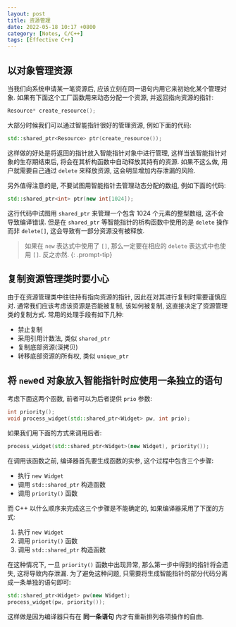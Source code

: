 ```yaml
---
layout: post
title: 资源管理
date: 2022-05-18 10:17 +0800
category: [Notes, C/C++]
tags: [Effective C++]
---
```


## 以对象管理资源

当我们向系统申请某一笔资源后, 应该立刻在同一语句内用它来初始化某个管理对象. 如果有下面这个工厂函数用来动态分配一个资源, 并返回指向资源的指针:

```cpp
Resource* create_resource();
```

大部分时候我们可以通过智能指针很好的管理资源, 例如下面的代码:

```cpp
std::shared_ptr<Resource> ptr(create_resource());
```

这样做的好处是将返回的指针放入智能指针对象中进行管理, 这样当该智能指针对象的生存期结束后, 将会在其析构函数中自动释放其持有的资源. 如果不这么做, 用户就需要自己通过 `delete` 来释放资源, 这会明显增加内存泄漏的风险.

另外值得注意的是, 不要试图用智能指针去管理动态分配的数组, 例如下面的代码:

```cpp
std::shared_ptr<int> ptr(new int[1024]);
```

这行代码中试图用 `shared_ptr` 来管理一个包含 1024 个元素的整型数组, 这不会导致编译错误. 但是在 `shared_ptr` 等智能指针的析构函数中使用的是 `delete` 操作而非 `delete[]`, 这会导致有一部分资源没有被释放.

> 如果在 `new` 表达式中使用了 `[]`, 那么一定要在相应的 `delete` 表达式中也使用 `[]`. 反之亦然.
{: .prompt-tip}

## 复制资源管理类时要小心

由于在资源管理类中往往持有指向资源的指针, 因此在对其进行复制时需要谨慎应对. 通常我们应该考虑该资源是否能被复制, 该如何被复制, 这直接决定了资源管理类的复制方式. 常用的处理手段有如下几种:

- 禁止复制
- 采用引用计数法, 类似 `shared_ptr`
- 复制底部资源(深拷贝)
- 转移底部资源的所有权, 类似 `unique_ptr`

## 将 `new`ed 对象放入智能指针时应使用一条独立的语句

考虑下面这两个函数, 前者可以为后者提供 `prio` 参数:

```cpp
int priority();
void process_widget(std::shared_ptr<Widget> pw, int prio);
```

如果我们用下面的方式来调用后者:

```cpp
process_widget(std::shared_ptr<Widget>(new Widget), priority());
```

在调用该函数之前, 编译器首先要生成函数的实参, 这个过程中包含三个步骤:

- 执行 `new Widget`
- 调用 `std::shared_ptr` 构造函数
- 调用 `priority()` 函数

而 C++ 以什么顺序来完成这三个步骤是不能确定的, 如果编译器采用了下面的方式:

1. 执行 `new Widget`
2. 调用 `priority()` 函数
3. 调用 `std::shared_ptr` 构造函数

在这种情况下, 一旦 `priority()` 函数中出现异常, 那么第一步中得到的指针将会遗失, 这将导致内存泄漏. 为了避免这种问题, 只需要将生成智能指针的部分代码分离成一条单独的语句即可:

```cpp
std::shared_ptr<Widget> pw(new Widget);
process_widget(pw, priority());
```

这样做是因为编译器只有在 **同一条语句** 内才有重新排列各项操作的自由.